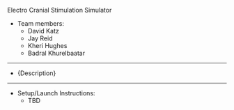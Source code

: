 Electro Cranial Stimulation Simulator

- Team members:
  - David Katz
  - Jay Reid
  - Kheri Hughes
  - Badral Khurelbaatar
-------------
- {Description}
-------------
- Setup/Launch Instructions:
  - TBD
